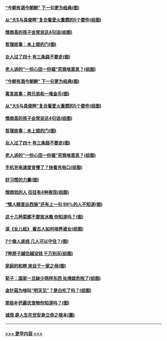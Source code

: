 #### [“今朝有酒今朝醉” 下一句更为经典(图)](../pages/p8/1000047.md?t=03140704) 
#### [从“大S与具俊晔”复合看爱火重燃的5个要件(组图)](../pages/p8/1000331.md?t=03140704) 
#### [情商高的孩子会常说这4句话(组图)](../pages/p8/1000048.md?t=03140704) 
#### [哲理故事：未上锁的门(图)](../pages/p8/1000205.md?t=03140704) 
#### [女人过了四十 有三条路不要走(图)](../pages/p8/1000189.md?t=03140704) 
#### [老人讲的“一份心田一份福”究竟啥意思？(组图)](../pages/p8/1000267.md?t=03140704) 
#### [“今朝有酒今朝醉” 下一句更为经典(图)](../pages/p8/1000047.md?t=03140704) 
#### [寓言故事：两兄弟和一堆金币(图)](../pages/p8/999570.md?t=03140704) 
#### [从“大S与具俊晔”复合看爱火重燃的5个要件(组图)](../pages/p8/1000331.md?t=03140704) 
#### [情商高的孩子会常说这4句话(组图)](../pages/p8/1000048.md?t=03140704) 
#### [哲理故事：未上锁的门(图)](../pages/p8/1000205.md?t=03140704) 
#### [女人过了四十 有三条路不要走(图)](../pages/p8/1000189.md?t=03140704) 
#### [老人讲的“一份心田一份福”究竟啥意思？(组图)](../pages/p8/1000267.md?t=03140704) 
#### [手机充电速度变慢了？快看充电口(组图)](../pages/p8/1000259.md?t=03140704) 
#### [好习惯的力量(图)](../pages/p8/1000007.md?t=03140704) 
#### [情商低的人 往往有4种表现(组图)](../pages/p8/999940.md?t=03140704) 
#### [“情人眼里出西施”还有上一句 99%的人不知道(图)](../pages/p8/999939.md?t=03140704) 
#### [这十几种菜都不要放冰箱 你知道吗？(图)](../pages/p8/1000024.md?t=03140704) 
#### [读《女儿经》 看古人如何培养淑女(组图)](../pages/p8/999700.md?t=03140704) 
#### [7个做人底线 几人可以守住？(图)](../pages/p8/999060.md?t=03140704) 
#### [7种房子越住越没钱 千万别买(组图)](../pages/p8/999545.md?t=03140704) 
#### [家庭的和睦 来自于一家之母(图)](../pages/p8/1000022.md?t=03140704) 
#### [荀子：国家一旦缺少两样东西 处境就危险了(组图)](../pages/p8/999713.md?t=03140704) 
#### [金针菇为啥叫“明天见”？是白吃了吗？(组图)](../pages/p8/999938.md?t=03140704) 
#### [那些补钙最优食物你知道吗？(图)](../pages/p8/999784.md?t=03140704) 
#### [诚信 是人生在世安身立命之根本(圖)](../pages/p8/999555.md?t=03140704) 

----
#### [ >>> 更早内容 <<< ](../indexes/p8-earlier.md)
